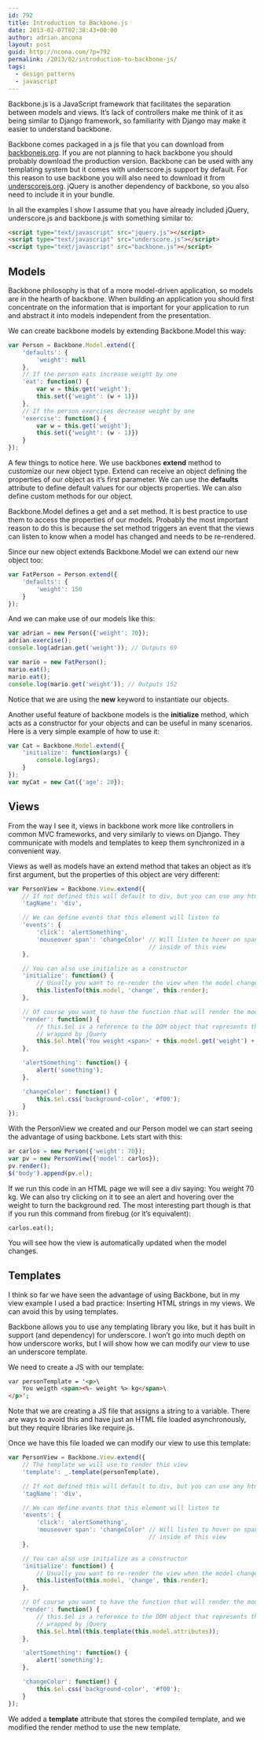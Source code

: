 ```yaml
---
id: 792
title: Introduction to Backbone.js
date: 2013-02-07T02:38:43+00:00
author: adrian.ancona
layout: post
guid: http://ncona.com/?p=792
permalink: /2013/02/introduction-to-backbone-js/
tags:
  - design_patterns
  - javascript
---
```

Backbone.js is a JavaScript framework that facilitates the separation between models and views. It&#8217;s lack of controllers make me think of it as being similar to Django framework, so familiarity with Django may make it easier to understand backbone.

Backbone comes packaged in a js file that you can download from [backbonejs.org](http://backbonejs.org/). If you are not planning to hack backbone you should probably download the production version. Backbone can be used with any templating system but it comes with underscore.js support by default. For this reason to use backbone you will also need to download it from [underscorejs.org](http://underscorejs.org). jQuery is another dependency of backbone, so you also need to include it in your bundle.

In all the examples I show I assume that you have already included jQuery, underscore.js and backbone.js with something similar to:

```html
<script type="text/javascript" src="jquery.js"></script>
<script type="text/javascript" src="underscore.js"></script>
<script type="text/javascript" src="backbone.js"></script>
```

<!--more-->

## Models

Backbone philosophy is that of a more model-driven application, so models are in the hearth of backbone. When building an application you should first concentrate on the information that is important for your application to run and abstract it into models independent from the presentation.

We can create backbone models by extending Backbone.Model this way:

```js
var Person = Backbone.Model.extend({
    'defaults': {
        'weight': null
    },
    // If the person eats increase weight by one
    'eat': function() {
        var w = this.get('weight');
        this.set({'weight': (w + 1)})
    },
    // If the person exercises decrease weight by one
    'exercise': function() {
        var w = this.get('weight');
        this.set({'weight': (w - 1)})
    }
});
```

A few things to notice here. We use backbones **extend** method to customize our new object type. Extend can receive an object defining the properties of our object as it&#8217;s first parameter. We can use the **defaults** attribute to define default values for our objects properties. We can also define custom methods for our object.

Backbone.Model defines a get and a set method. It is best practice to use them to access the properties of our models. Probably the most important reason to do this is because the set method triggers an event that the views can listen to know when a model has changed and needs to be re-rendered.

Since our new object extends Backbone.Model we can extend our new object too:

```js
var FatPerson = Person.extend({
    'defaults': {
        'weight': 150
    }
});
```

And we can make use of our models like this:

```js
var adrian = new Person({'weight': 70});
adrian.exercise();
console.log(adrian.get('weight')); // Outputs 69

var mario = new FatPerson();
mario.eat();
mario.eat();
console.log(mario.get('weight')); // Outputs 152
```

Notice that we are using the **new** keyword to instantiate our objects.

Another useful feature of backbone models is the **initialize** method, which acts as a constructor for your objects and can be useful in many scenarios. Here is a very simple example of how to use it:

```js
var Cat = Backbone.Model.extend({
    'initialize': function(args) {
        console.log(args);
    }
});
var myCat = new Cat({'age': 20});
```

## Views

From the way I see it, views in backbone work more like controllers in common MVC frameworks, and very similarly to views on Django. They communicate with models and templates to keep them synchronized in a convenient way.

Views as well as models have an extend method that takes an object as it&#8217;s first argument, but the properties of this object are very different:

```js
var PersonView = Backbone.View.extend({
    // If not defined this will default to div, but you can use any html tag
    'tagName': 'div',

    // We can define events that this element will listen to
    'events': {
        'click': 'alertSomething',
        'mouseover span': 'changeColor' // Will listen to hover on span elements
                                        // inside of this view
    },

    // You can also use initialize as a constructor
    'initialize': function() {
        // Usually you want to re-render the view when the model changes
        this.listenTo(this.model, 'change', this.render);
    },

    // Of course you want to have the function that will render the model
    'render': function() {
        // this.$el is a reference to the DOM object that represents this view
        // wrapped by jQuery
        this.$el.html('You weight <span>' + this.model.get('weight') + ' kg</span>');
    },

    'alertSomething': function() {
        alert('something');
    },

    'changeColor': function() {
        this.$el.css('background-color', '#f00');
    }
});
```

With the PersonView we created and our Person model we can start seeing the advantage of using backbone. Lets start with this:

```js
ar carlos = new Person({'weight': 70});
var pv = new PersonView({'model': carlos});
pv.render();
$('body').append(pv.el);
```

If we run this code in an HTML page we will see a div saying: You weight 70 kg. We can also try clicking on it to see an alert and hovering over the weight to turn the background red. The most interesting part though is that if you run this command from firebug (or it&#8217;s equivalent):

```
carlos.eat();
```

You will see how the view is automatically updated when the model changes.

## Templates

I think so far we have seen the advantage of using Backbone, but in my view example I used a bad practice: Inserting HTML strings in my views. We can avoid this by using templates.

Backbone allows you to use any templating library you like, but it has built in support (and dependency) for underscore. I won&#8217;t go into much depth on how underscore works, but I will show how we can modify our view to use an underscore template.

We need to create a JS with our template:

```html
var personTemplate = '<p>\
    You weigth <span><%- weight %> kg</span>\
</p>';
```

Note that we are creating a JS file that assigns a string to a variable. There are ways to avoid this and have just an HTML file loaded asynchronously, but they require libraries like require.js.

Once we have this file loaded we can modify our view to use this template:

```js
var PersonView = Backbone.View.extend({
    // The template we will use to render this view
    'template': _.template(personTemplate),

    // If not defined this will default to div, but you can use any html tag
    'tagName': 'div',

    // We can define events that this element will listen to
    'events': {
        'click': 'alertSomething',
        'mouseover span': 'changeColor' // Will listen to hover on span elements
                                        // inside of this view
    },

    // You can also use initialize as a constructor
    'initialize': function() {
        // Usually you want to re-render the view when the model changes
        this.listenTo(this.model, 'change', this.render);
    },

    // Of course you want to have the function that will render the model
    'render': function() {
        // this.$el is a reference to the DOM object that represents this view
        // wrapped by jQuery
        this.$el.html(this.template(this.model.attributes));
    },

    'alertSomething': function() {
        alert('something');
    },

    'changeColor': function() {
        this.$el.css('background-color', '#f00');
    }
});
```

We added a **template** attribute that stores the compiled template, and we modified the render method to use the new template.
